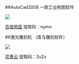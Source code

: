 ##AutoCad2008
一款工业制图软件

<img src="..\pic\cad2008(3).png"></a> 

[百度网盘](https://pan.baidu.com/s/1EkJm_PWSmVWbSnP4S2_aiw) 提取码：nymn


##激光雕刻机 （库与雕刻软件）

<img src="..\pic\cad2008(3).png"></a> 

[蓝奏云](https://wws.lanzous.com/b01ts6zgb) 提取码：3u2x

